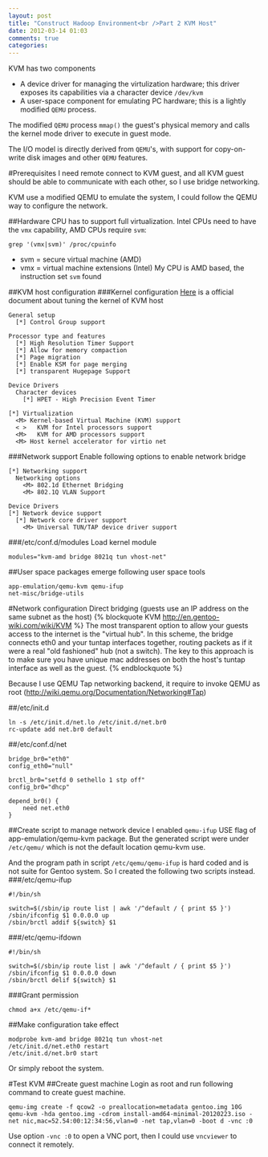 ```yaml
---
layout: post
title: "Construct Hadoop Environment<br />Part 2 KVM Host"
date: 2012-03-14 01:03
comments: true
categories: 
---
```

KVM has two components

* A device driver for managing the virtulization hardware; this driver exposes its capabilities via a character device ``/dev/kvm``
* A user-space component for emulating PC hardware; this is a lightly modified ``QEMU`` process.

The modified ``QEMU`` process ``mmap()`` the guest's physical memory and calls the kernel mode driver to execute in guest mode.

The I/O model is directly derived from ``QEMU``'s, with support for copy-on-write disk images and other ``QEMU`` features.

#Prerequisites
I need remote connect to KVM guest, and all KVM guest should be able to communicate with each other, so I use bridge networking.

KVM use a modified QEMU to emulate the system, I could follow the QEMU way to configure the network.

##Hardware 
CPU has to support full virtualization. Intel CPUs need to have the ``vmx`` capability, AMD CPUs require ``svm``: 
```
grep '(vmx|svm)' /proc/cpuinfo
```
* svm = secure virtual machine (AMD)
* vmx = virtual machine extensions (Intel) 
My CPU is AMD based, the instruction set ``svm`` found

##KVM host configuration
###Kernel configuration
[Here](http://www.linux-kvm.org/page/Tuning_Kernel#Kernel_for_host) is a official document about tuning the kernel of KVM host
```
General setup
  [*] Control Group support

Processor type and features
  [*] High Resolution Timer Support
  [*] Allow for memory compaction
  [*] Page migration
  [*] Enable KSM for page merging
  [*] transparent Hugepage Support

Device Drivers
  Character devices
    [*] HPET - High Precision Event Timer

[*] Virtualization
  <M> Kernel-based Virtual Machine (KVM) support
  < >   KVM for Intel processors support
  <M>   KVM for AMD processors support
  <M> Host kernel accelerator for virtio net
```
###Network support
Enable following options to enable network bridge
```
[*] Networking support
  Networking options
    <M> 802.1d Ethernet Bridging
    <M> 802.1Q VLAN Support

Device Drivers
[*] Network device support
  [*] Network core driver support
    <M> Universal TUN/TAP device driver support
```

###/etc/conf.d/modules
Load kernel module
```
modules="kvm-amd bridge 8021q tun vhost-net"
```

##User space packages
emerge following user space tools
```
app-emulation/qemu-kvm qemu-ifup
net-misc/bridge-utils
```

#Network configuration
Direct bridging (guests use an IP address on the same subnet as the host)
{% blockquote KVM http://en.gentoo-wiki.com/wiki/KVM %}
The most transparent option to allow your guests access to the internet is the "virtual hub". In this scheme, the bridge connects eth0 and your tuntap interfaces together, routing packets as if it were a real "old fashioned" hub (not a switch). The key to this approach is to make sure you have unique mac addresses on both the host's tuntap interface as well as the guest. 
{% endblockquote %}

Because I use QEMU Tap networking backend, it require to invoke QEMU as root (http://wiki.qemu.org/Documentation/Networking#Tap)

##/etc/init.d
```
ln -s /etc/init.d/net.lo /etc/init.d/net.br0
rc-update add net.br0 default
```

##/etc/conf.d/net
```
bridge_br0="eth0"
config_eth0="null"

brctl_br0="setfd 0 sethello 1 stp off"
config_br0="dhcp"

depend_br0() {
    need net.eth0
}
```

##Create script to manage network device
I enabled ``qemu-ifup`` USE flag of app-emulation/qemu-kvm package. But the generated script were under ``/etc/qemu/`` which is not the default location qemu-kvm use. 

And the program path in script ``/etc/qemu/qemu-ifup`` is hard coded and  is not suite for Gentoo system. So I created the following two scripts instead.
###/etc/qemu-ifup
```
#!/bin/sh

switch=$(/sbin/ip route list | awk '/^default / { print $5 }')
/sbin/ifconfig $1 0.0.0.0 up
/sbin/brctl addif ${switch} $1
```

###/etc/qemu-ifdown
```
#!/bin/sh

switch=$(/sbin/ip route list | awk '/^default / { print $5 }')
/sbin/ifconfig $1 0.0.0.0 down
/sbin/brctl delif ${switch} $1
```

###Grant permission
```
chmod a+x /etc/qemu-if*
```

##Make configuration take effect
```
modprobe kvm-amd bridge 8021q tun vhost-net
/etc/init.d/net.eth0 restart
/etc/init.d/net.br0 start
```
Or simply reboot the system.

#Test KVM
##Create guest machine
Login as root and run following command to create guest machine.
```
qemu-img create -f qcow2 -o preallocation=metadata gentoo.img 10G
qemu-kvm -hda gentoo.img -cdrom install-amd64-minimal-20120223.iso -net nic,mac=52.54:00:12:34:56,vlan=0 -net tap,vlan=0 -boot d -vnc :0
```
Use option ``-vnc :0`` to open a VNC port, then I could use ``vncviewer`` to connect it remotely.
